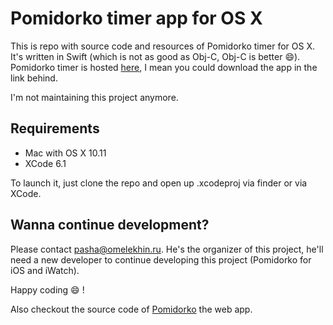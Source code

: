 # Pomidorko timer app for OS X

This is repo with source code and resources of Pomidorko timer for OS X. It's written in Swift (which is not as good as Obj-C, Obj-C is better :smile:). Pomidorko timer is hosted [here](http://pomidorko.com/apps/), I mean you could download the app in the link behind.

I'm not maintaining this project anymore. 

## Requirements

* Mac with OS X 10.11
* XCode 6.1

To launch it, just clone the repo and open up .xcodeproj via finder or via XCode.

## Wanna continue development?

Please contact <pasha@omelekhin.ru>. He's the organizer of this project, he'll need a new developer to continue developing this project (Pomidorko for iOS and iWatch).

Happy coding :smile: !

Also checkout the source code of [Pomidorko](https://github.com/volter9/Pomidorko) the web app.
